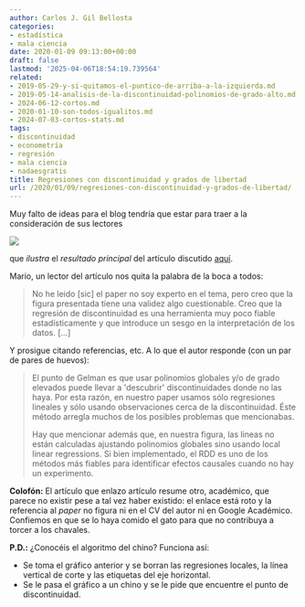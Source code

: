 ```yaml
---
author: Carlos J. Gil Bellosta
categories:
- estadística
- mala ciencia
date: 2020-01-09 09:13:00+00:00
draft: false
lastmod: '2025-04-06T18:54:19.739564'
related:
- 2019-05-29-y-si-quitamos-el-puntico-de-arriba-a-la-izquierda.md
- 2019-05-14-analisis-de-la-discontinuidad-polinomios-de-grado-alto.md
- 2024-06-12-cortos.md
- 2020-01-10-son-todos-igualitos.md
- 2024-07-03-cortos-stats.md
tags:
- discontinuidad
- econometría
- regresión
- mala ciencia
- nadaesgratis
title: Regresiones con discontinuidad y grados de libertad
url: /2020/01/09/regresiones-con-discontinuidad-y-grados-de-libertad/
---
```


Muy falto de ideas para el blog tendría que estar para traer a la consideración de sus lectores

![](/wp-uploads/2020/01/Imagen-2-32-768x558-1.png#center)

que _ilustra_ el _resultado principal_ del artículo discutido [aquí](https://nadaesgratis.es/admin/la-estabilidad-del-gobierno-en-la-era-de-la-fragmentacion-hacia-donde-vamos-y-que-podemos-hacer).

Mario, un lector del artículo nos quita la palabra de la boca a todos:

>No he leido [sic] el paper no soy experto en el tema, pero creo que la figura presentada tiene una validez algo cuestionable. Creo que la regresión de discontinuidad es una herramienta muy poco fiable estadísticamente y que introduce un sesgo en la interpretación de los datos. [...]

Y prosigue citando referencias, etc. A lo que el autor responde (con un par de pares de huevos):

>El punto de Gelman es que usar polinomios globales y/o de grado elevados puede llevar a 'descubrir' discontinuidades donde no las haya. Por esta razón, en nuestro paper usamos sólo regresiones lineales y sólo usando observaciones cerca de la discontinuidad. Éste método arregla muchos de los posibles problemas que mencionabas.
>
> Hay que mencionar además que, en nuestra figura, las lineas no están calculadas ajustando polinomios globales sino usando local linear regressions. Si bien implementado, el RDD es uno de los métodos más fiables para identificar efectos causales cuando no hay un experimento.


**Colofón:** El artículo que enlazo artículo resume otro, académico, que parece no existir pese a tal vez haber existido: el enlace está roto y la referencia al _paper_ no figura ni en el CV del autor ni en Google Académico. Confiemos en que se lo haya comido el gato para que no contribuya a torcer a los chavales.

**P.D.:** ¿Conocéis el algoritmo del chino? Funciona así:

* Se toma el gráfico anterior y se borran las regresiones locales, la línea vertical de corte y las etiquetas del eje horizontal.
* Se le pasa el gráfico a un chino y se le pide que encuentre el punto de discontinuidad.